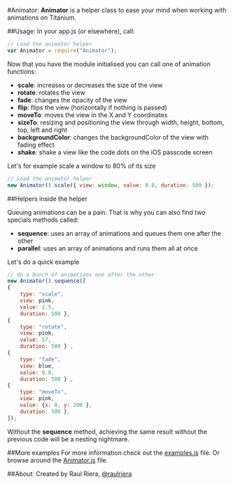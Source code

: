 #Animator:
**Animator** is a helper class to ease your mind when working with animations on Titanium.

##Usage:
In your app.js (or elsewhere), call:

```javascript
// Load the animator helper
var Animator = require("Animator");
```

Now that you have the module initialised you can call one of animation functions:

* **scale**: increases or decreases the size of the view
* **rotate**: rotates the view
* **fade**: changes the opacity of the view
* **flip**: flips the view (horizontally if nothing is passed)
* **moveTo**: moves the view in the X and Y coordinates
* **sizeTo**: resizing and positioning the view through width, height, bottom, top, left and right
* **backgroundColor**: changes the backgroundColor of the view with fading effect
* **shake**: shake a view like the code dots on the iOS passcode screen

Let's for example scale a window to 80% of its size

```javascript
// Load the animator helper
new Animator().scale({ view: window, value: 0.8, duration: 500 }); 
```

##Helpers inside the helper

Queuing animations can be a pain. That is why you can also find two specials methods called:

* **sequence**: uses an array of animations and queues them one after the other
* **parallel**: uses an array of animations and runs them all at once

Let's do a quick example

```javascript
// do a bunch of animations one after the other	
new Animator().sequence([
{ 
	type: "scale", 
	view: pink, 
	value: 1.5, 
	duration: 500 }, 
{ 
	type: "rotate", 
	view: pink, 
	value: 57, 
	duration: 500 } ,
{ 
	type: "fade", 
	view: blue, 
	value: 0.8, 
	duration: 500 } ,
{ 
	type: "moveTo", 
	view: pink, 
	value: {x: 0, y: 200 }, 
	duration: 500 }, 
]);
```

Without the **sequence** method, achieving the same result without the previous code will be a nesting nightmare.

##More examples
For more information check out the [examples.js](https://github.com/raulriera/Animator/blob/master/examples.js) file. Or browse around the [Animator.js](https://github.com/raulriera/Animator/blob/master/Animator.js) file. 

##About:
Created by Raul Riera, [@raulriera](http://twitter.com/raulriera)  
